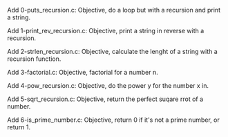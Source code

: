 Add 0-puts_recursion.c: Objective, do a loop but with a recursion and print a string. 

Add 1-print_rev_recursion.c: Objective, print a string in reverse with a recursion. 

Add 2-strlen_recursion.c: Objective, calculate the lenght of a string with a recursion function. 

Add 3-factorial.c: Objective, factorial for a number n. 

Add 4-pow_recursion.c: Objective, do the power y for the number x in. 

Add 5-sqrt_recursion.c: Objective, return the perfect suqare rrot of a number. 

Add 6-is_prime_number.c: Objective, return 0 if it's not a prime number, or return 1. 

